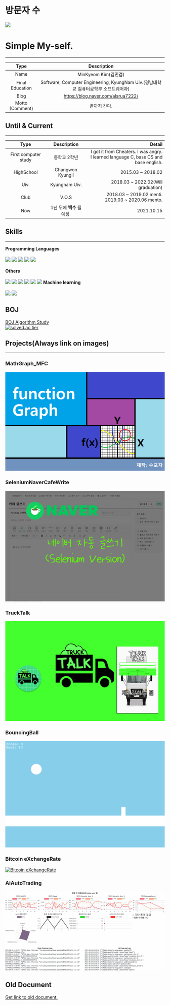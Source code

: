 # 방문자 수
![](https://komarev.com/ghpvc/?username=alsrua7222-github-alsrua7222)

# Simple My-self.
------------------------------
| Type | Description |
| :----: | :----: |
| Name    | MinKyeom Kim(김민겸) |
| Final Education   | Software, Computer Engineering, KyungNam Uiv.(경남대학교 컴퓨터공학부 소프트웨어과)  |
| Blog    | https://blog.naver.com/alsrua7222/  |
| Motto<br>(Comment) | 끝까지 간다. |

## Until & Current
------------------------------
| Type | Description | Detail |
| :----: | :----: | ----: |
| First computer study | 중학교 2학년 | I got it from Cheaters. I was angry.<br>I learned language C, base CS and base english. |
| HighSchool | Changwon KyungIl | 2015.03 ~ 2018.02 |
| Uiv. | Kyungnam Uiv. | 2018.03 ~ 2022.02(Will graduation) |
| Club | V.O.S | 2018.03 ~ 2019.02 menti.<br>2019.03 ~ 2020.06 mento.<br> |
| Now | 1년 뒤에 **백수** 될 예정. | 2021.10.15 |


## Skills
-----------------------------
**Programming Languages**<br><br>
<img src="https://img.shields.io/badge/Python-great-success"/>
<img src="https://img.shields.io/badge/C++-great-success"/>
<img src="https://img.shields.io/badge/Java-basic-yellow"/>
<img src="https://img.shields.io/badge/Kotiln-noob-red"/>
<img src="https://img.shields.io/badge/Javascript-noob-red"/>
<br><br>
**Others**<br><br>
<img src="https://img.shields.io/badge/CodeReview-advanced-blue"/>
<img src="https://img.shields.io/badge/CodeRefactoring-advanced-blue"/>
<img src="https://img.shields.io/badge/Algorithm-advanced-blue"/>
<img src="https://img.shields.io/badge/Architecture-basic-yellow"/>
<img src="https://img.shields.io/badge/MySQL-basic-yellow"/>
<img src="https://img.shields.io/badge/R-basic-yellow"/>
**Machine learning**<br><br>
<img src="https://img.shields.io/badge/Tensorflow-advanced-blue"/>
<img src="https://img.shields.io/badge/sklearn-advanced-blue"/>

## BOJ
[BOJ Algorithm Study](https://github.com/alsrua7222/BOJ_Algorithm_Study)    
[![solved.ac tier](http://mazassumnida.wtf/api/v2/generate_badge?boj=mk9901)](https://solved.ac/mk9901)

## Projects(Always link on images)
-----------------------------
### MathGraph_MFC
<a href="https://github.com/alsrua7222/MFC_MathGraph/" target="_blank">
  <img src="https://github.com/alsrua7222/MFC_MathGraph/blob/main/res/Title.bmp" alt="MathGraph_MFC">
</a>

### SeleniumNaverCafeWrite
<a href="https://github.com/alsrua7222/SeleniumNaverCafeWrite/" target="_black">
  <img src="https://github.com/alsrua7222/SeleniumNaverCafeWrite/blob/main/title.png" alt="SeleniumNaverCafeWrite">
</a>

### TruckTalk
<a href="https://github.com/alsrua7222/TruckTalk/" target="_black">
  <img src="https://github.com/alsrua7222/TruckTalk/blob/main/logo.png" alt="TruckTalk">
</a>

### BouncingBall
<a href="https://github.com/alsrua7222/BouncingBall/" target="_black">
  <img src="https://github.com/alsrua7222/BouncingBall/blob/main/1.PNG" alt="BouncingBall">
</a>

### Bitcoin eXchangeRate
<a href="https://github.com/alsrua7222/BitcoinAutoProcess/" target="_black">
  <img src="https://github.com/alsrua7222/BitcoinAutoProcess/blob/main/image/2.PNG" alt="Bitcoin eXchangeRate">
</a>

### AiAutoTrading
<a href="https://github.com/alsrua7222/AIAutoTradingProject/" target="_black">
  <img src="https://github.com/alsrua7222/AIAutoTradingProject/blob/main/logo.png" alt="AiAutoTrading">
</a>

## Old Document
[Get link to old document.](https://github.com/alsrua7222/alsrua7222/blob/main/oldReadme.md)
